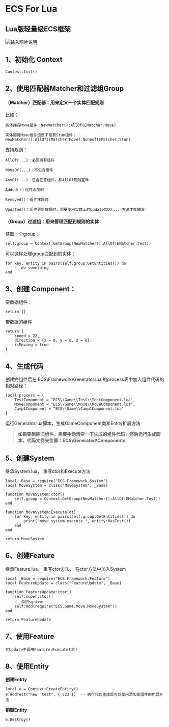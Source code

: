 # ECS For Lua
## Lua版轻量级ECS框架

![输入图片说明](https://foruda.gitee.com/images/1685002685471243675/ea7d602a_5549484.png "GSZ6)J0]NG`({ARVYHKY412.png")

## 1、初始化 Context

```
Context:Init()
```

## 2、使用匹配器Matcher和过滤组Group

#### （Matcher）匹配器：用来定义一个实体匹配规则

比如：

    实体拥有Move组件：NewMatcher():AllOf(EMatcher.Move)

    实体拥有Move组件但是不能有Stun组件：NewMatcher():AllOf(EMatcher.Move):Noneof(EMatcher.Stun)

支持规则：

    AllOf(...)：必须拥有组件

    NoneOf(...)：不包含组件
    
    AnyOf(...)：包含任意组件，和AllOf规则互斥

    Added()：组件添加时

    Removed()：组件移除时

    Updated()：组件更新数据时，需要使用实体上的UpdateXXX(...)方法才能触发

#### （Group）过滤组：用来管理匹配到规则的实体

获取一个group：

```
self.group = Context:GetGroup(NewMatcher():AllOf(EMatcher.Test))
```

可以这样处理group匹配到的实体：

```
for key, entity in pairs(self.group:GetEntities()) do
    -- do something
end
```


## 3、创建 Component：

空数据组件：
```
return {}
```

带数据的组件

```
return {
    speed = 22,
    direction = {x = 0, y = 0, z = 0},
    isMoving = true
}
```


## 4、生成代码

创建完组件后在 ECS\Framework\Generator.lua 的process表中加入组件代码的相对路径：

```
local process = {
    TestComponent = "ECS\\Game\\Test\\TestComponent.lua",
    MoveComponent = "ECS\\Game\\Move\\MoveComponent.lua",
    Camp1Component = "ECS\\Game\\Camp1Component.lua"
}
```

运行Generator.lua脚本，生成GameComponent类和Entity扩展方法

> **如果要删除旧组件，需要手动清空一下生成的组件代码，然后运行生成脚本，代码文件夹位置：ECS\Generated\Components** 


## 5、创建System

继承System.lua，
重写ctor和Execute方法


```
local _Base = require("ECS.Framework.System")
local MoveSystem = class("MoveSystem", _Base)

function MoveSystem:ctor()
    self.group = Context:GetGroup(NewMatcher():AllOf(EMatcher.Test))
end

function MoveSystem:Execute(dt)
    for key, entity in pairs(self.group:GetEntities()) do
        print("move system execute ", entity:HasTest())
    end
end

return MoveSystem

```

## 6、创建Feature

继承Feature.lua，
重写ctor方法，
在ctor方法中加入System

```
local _Base = require("ECS.Framework.Feature")
local FeatureUpdate = class("FeatureUpdate", _Base)

function FeatureUpdate:ctor()
    self.super:ctor()
    -- 添加system
    self:Add(require("ECS.Game.Move.MoveSystem"))
end

return FeatureUpdate
```

## 7、使用Feature

    在Update中调用Feature:Execute(dt)

## 8、使用Entity

**创建Entity**

```
local e = Context:CreateEntity()
e:AddTest("new  test", { 523 })  -- 执行代码生成后可以使用添加某组件的扩展方法
```

**销毁Entity**


```
e:Destroy()
```


